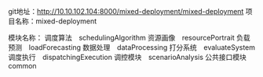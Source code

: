 git地址：http://10.10.102.104:8000/mixed-deployment/mixed-deployment
项目名称：mixed-deployment

模块名称：
调度算法　schedulingAlgorithm
资源画像　resourcePortrait
负载预测　loadForecasting
数据处理　dataProcessing
打分系统　evaluateSystem 
调度执行　dispatchingExecution
调控模块　scenarioAnalysis
公共接口模块　common
